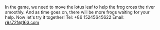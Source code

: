 In the game, we need to move the lotus leaf to help the frog cross the river smoothly. And as time goes on, there will be more frogs waiting for your help. Now let's try it together!
Tel: +86 15245645622
Email: r9s72f@163.com
